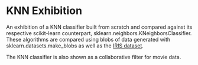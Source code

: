 # KNN Exhibition
An exhibition of a KNN classifier built from scratch and compared against its respective scikit-learn counterpart, sklearn.neighbors.KNeighborsClassifier.  These algorithms are compared using blobs of data generated with sklearn.datasets.make_blobs as well as the [IRIS dataset](https://archive.ics.uci.edu/ml/datasets/Iris).

The KNN classifier is also shown as a collaborative filter for movie data.
